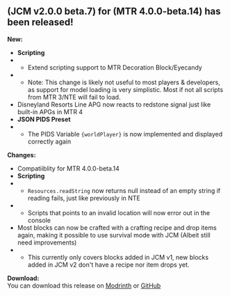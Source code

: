 ## (JCM v2.0.0 beta.7) for (MTR 4.0.0-beta.14) has been released!

**New:**
- **Scripting**
- - Extend scripting support to MTR Decoration Block/Eyecandy
- - Note: This change is likely not useful to most players & developers, as support for model loading is very simplistic. Most if not all scripts from MTR 3/NTE will fail to load.
- Disneyland Resorts Line APG now reacts to redstone signal just like built-in APGs in MTR 4
- **JSON PIDS Preset**
- - The PIDS Variable `{worldPlayer}` is now implemented and displayed correctly again

**Changes:**
- Compatiiblity for MTR 4.0.0-beta.14
- **Scripting**
- - `Resources.readString` now returns null instead of an empty string if reading fails, just like previously in NTE
- - Scripts that points to an invalid location will now error out in the console
- Most blocks can now be crafted with a crafting recipe and drop items again, making it possible to use survival mode with JCM (Albeit still need improvements)
- - This currently only covers blocks added in JCM v1, new blocks added in JCM v2 don't have a recipe nor item drops yet.

**Download:**  
You can download this release on [Modrinth](https://modrinth.com/mod/jcm) or [GitHub](https://github.com/DistrictOfJoban/Joban-Client-Mod/releases)

